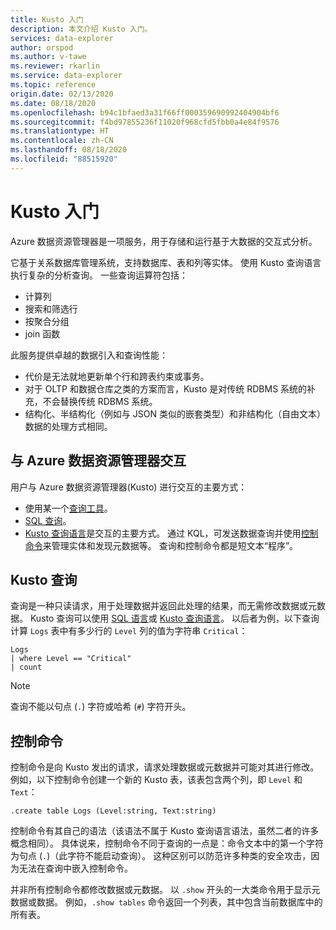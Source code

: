 ```yaml
---
title: Kusto 入门
description: 本文介绍 Kusto 入门。
services: data-explorer
author: orspod
ms.author: v-tawe
ms.reviewer: rkarlin
ms.service: data-explorer
ms.topic: reference
origin.date: 02/13/2020
ms.date: 08/18/2020
ms.openlocfilehash: b94c1bfaed3a31f66ff000359690992404904bf6
ms.sourcegitcommit: f4bd97855236f11020f968cfd5fbb0a4e84f9576
ms.translationtype: HT
ms.contentlocale: zh-CN
ms.lasthandoff: 08/18/2020
ms.locfileid: "88515920"
---
```

# <a name="getting-started-with-kusto"></a>Kusto 入门

Azure 数据资源管理器是一项服务，用于存储和运行基于大数据的交互式分析。

它基于关系数据库管理系统，支持数据库、表和列等实体。 使用 Kusto 查询语言执行复杂的分析查询。 一些查询运算符包括：
* 计算列
* 搜索和筛选行
* 按聚合分组
* join 函数

此服务提供卓越的数据引入和查询性能： 
* 代价是无法就地更新单个行和跨表约束或事务。 
* 对于 OLTP 和数据仓库之类的方案而言，Kusto 是对传统 RDBMS 系统的补充，不会替换传统 RDBMS 系统。
* 结构化、半结构化（例如与 JSON 类似的嵌套类型）和非结构化（自由文本）数据的处理方式相同。

## <a name="interacting-with-azure-data-explorer"></a>与 Azure 数据资源管理器交互

用户与 Azure 数据资源管理器(Kusto) 进行交互的主要方式：
* 使用某一个[查询工具](../../tools-integrations-overview.md#azure-data-explorer-query-tools)。 
* [SQL 查询](../api/tds/t-sql.md)。
*  [Kusto 查询语言](../query/index.md)是交互的主要方式。 通过 KQL，可发送数据查询并使用[控制命令](../management/index.md)来管理实体和发现元数据等。
查询和控制命令都是短文本“程序”。

## <a name="kusto-queries"></a>Kusto 查询

查询是一种只读请求，用于处理数据并返回此处理的结果，而无需修改数据或元数据。 Kusto 查询可以使用 [SQL 语言](../api/tds/t-sql.md)或 [Kusto 查询语言](../query/index.md)。 以后者为例，以下查询计算 `Logs` 表中有多少行的 `Level` 列的值为字符串 `Critical`：

```kusto
Logs
| where Level == "Critical"
| count
```

> [!NOTE]
> 查询不能以句点 (`.`) 字符或哈希 (`#`) 字符开头。

## <a name="control-commands"></a>控制命令

控制命令是向 Kusto 发出的请求，请求处理数据或元数据并可能对其进行修改。 例如，以下控制命令创建一个新的 Kusto 表，该表包含两个列，即 `Level` 和 `Text`：

```kusto
.create table Logs (Level:string, Text:string)
```

控制命令有其自己的语法（该语法不属于 Kusto 查询语言语法，虽然二者的许多概念相同）。 具体说来，控制命令不同于查询的一点是：命令文本中的第一个字符为句点 (`.`)（此字符不能启动查询）。
这种区别可以防范许多种类的安全攻击，因为无法在查询中嵌入控制命令。

并非所有控制命令都修改数据或元数据。 以 `.show` 开头的一大类命令用于显示元数据或数据。 例如，`.show tables` 命令返回一个列表，其中包含当前数据库中的所有表。
